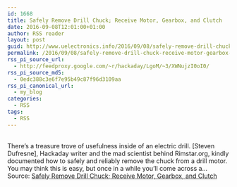 ```yaml
---
id: 1668
title: Safely Remove Drill Chuck; Receive Motor, Gearbox, and Clutch
date: 2016-09-08T12:01:00+01:00
author: RSS reader
layout: post
guid: http://www.uelectronics.info/2016/09/08/safely-remove-drill-chuck-receive-motor-gearbox-and-clutch/
permalink: /2016/09/08/safely-remove-drill-chuck-receive-motor-gearbox-and-clutch/
rss_pi_source_url:
  - http://feedproxy.google.com/~r/hackaday/LgoM/~3/XWNujzI0oI0/
rss_pi_source_md5:
  - 0edc388c3e6f7e95b49c87f96d3109aa
rss_pi_canonical_url:
  - my_blog
categories:
  - RSS
tags:
  - RSS
---
```

&#013;  
There’s a treasure trove of usefulness inside of an electric drill. [Steven Dufresne], Hackaday writer and the mad scientist behind Rimstar.org, kindly documented how to safely and reliably remove the chuck from a drill motor. You may think this is easy, but once in a while you’ll come across a…&#013;  
Source: <a href="http://feedproxy.google.com/~r/hackaday/LgoM/~3/XWNujzI0oI0/" target="_blank">Safely Remove Drill Chuck; Receive Motor, Gearbox, and Clutch</a>